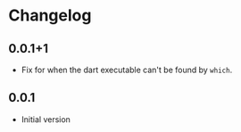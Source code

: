 # Changelog

## 0.0.1+1

- Fix for when the dart executable can't be found by ``which``.

## 0.0.1

- Initial version
